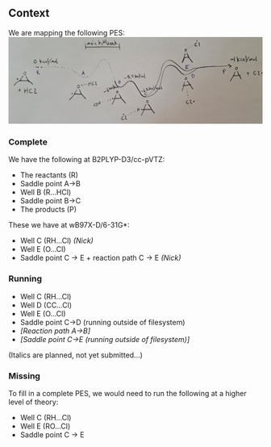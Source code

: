 ## Context

We are mapping the following PES:
<img src=".github/20241008_105742.jpg" width="1000">

### Complete

We have the following at B2PLYP-D3/cc-pVTZ:
 - The reactants (R)
 - Saddle point A->B
 - Well B (R...HCl) 
 - Saddle point B->C
 - The products (P) 

These we have at wB97X-D/6-31G\*:
 - Well C (RH...Cl)     *(Nick)*
 - Well E (O...Cl)
 - Saddle point C -> E + reaction path C -> E *(Nick)*

### Running

 - Well C (RH...Cl)
 - Well D (CC...Cl)
 - Well E (O...Cl)
 - Saddle point C->D (running outside of filesystem)
 - *[Reaction path A->B]*
 - *[Saddle point C->E (running outside of filesystem)]*

(Italics are planned, not yet submitted...)

### Missing

To fill in a complete PES, we would need to run the following at a higher level of
theory:
 - Well C (RH...Cl)
 - Well E (RO...Cl)
 - Saddle point C -> E
